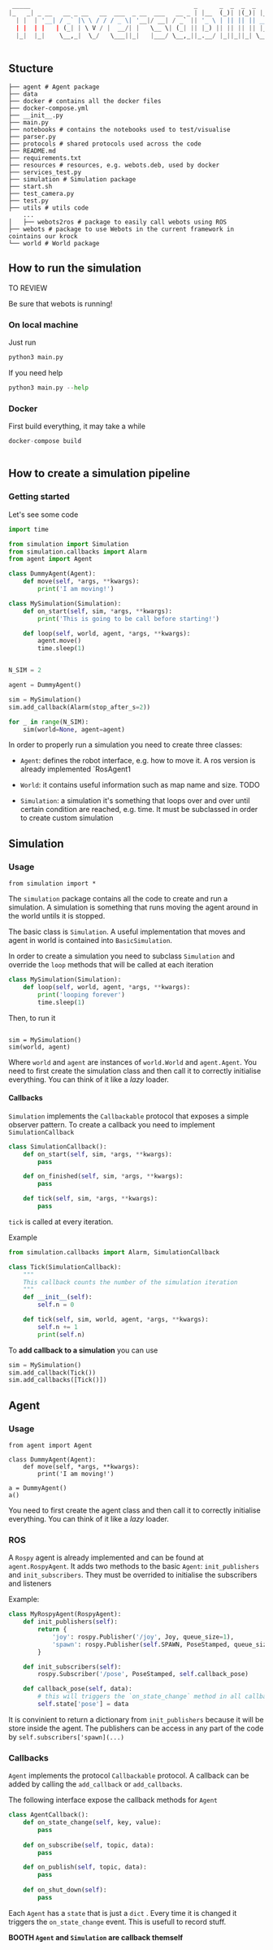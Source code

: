 ```python
 _____                                             _      _  _  _  _            ____   _                    _         _                
|_   _| _ __   __ _ __   __  ___  _ __  ___   __ _ | |__  (_)| |(_)| |_  _   _  / ___| (_) _ __ ___   _   _ | |  __ _ | |_   ___   _ __ 
  | |  | '__| / _` |\ \ / / / _ \| '__|/ __| / _` || '_ \ | || || || __|| | | | \___ \ | || '_ ` _ \ | | | || | / _` || __| / _ \ | '__|
  | |  | |   | (_| | \ V / |  __/| |   \__ \| (_| || |_) || || || || |_ | |_| |  ___) || || | | | | || |_| || || (_| || |_ | (_) || |   
  |_|  |_|    \__,_|  \_/   \___||_|   |___/ \__,_||_.__/ |_||_||_| \__| \__, | |____/ |_||_| |_| |_| \__,_||_| \__,_| \__| \___/ |_|   
                                                                         |___/                                                          
```
## Stucture

```
├── agent # Agent package
├── data
├── docker # contains all the docker files
├── docker-compose.yml
├── __init__.py
├── main.py
├── notebooks # contains the notebooks used to test/visualise
├── parser.py
├── protocols # shared protocols used across the code
├── README.md
├── requirements.txt
├── resources # resources, e.g. webots.deb, used by docker
├── services_test.py
├── simulation # Simulation package
├── start.sh
├── test_camera.py
├── test.py
├── utils # utils code
    ...
│   ├── webots2ros # package to easily call webots using ROS
├── webots # package to use Webots in the current framework in cointains our krock
└── world # World package
```

## How to run the simulation
TO REVIEW

Be sure that webots is running!

### On local machine
Just run

```python
python3 main.py 
```

If you need help
```python
python3 main.py --help
```

### Docker
First build everything, it may take a while
```python
docker-compose build 
```

```python3 docker-compose up
```

## How to create a simulation pipeline
### Getting started
Let's see some code

```python
import time

from simulation import Simulation
from simulation.callbacks import Alarm
from agent import Agent

class DummyAgent(Agent):
    def move(self, *args, **kwargs):
        print('I am moving!')

class MySimulation(Simulation):
    def on_start(self, sim, *args, **kwargs):
        print('This is going to be call before starting!')

    def loop(self, world, agent, *args, **kwargs):
        agent.move()
        time.sleep(1)


N_SIM = 2

agent = DummyAgent()

sim = MySimulation()
sim.add_callback(Alarm(stop_after_s=2))

for _ in range(N_SIM):
    sim(world=None, agent=agent)
```


In order to properly run a simulation you need to create three 
classes:

- `Agent`: defines the robot interface, e.g. how to move it. A ros version
is already implemented `RosAgent1

- `World`: it contains useful information such as
map name and size. TODO

- `Simulation`: a simulation it's something that loops over and over
until certain condition are reached, e.g. time. It must be subclassed in order
to create custom simulation
## Simulation

### Usage
```
from simulation import *
```
The `simulation` package contains all the code to create and run a simulation. A simulation is something that runs moving the agent around in the world untils it is stopped.

The basic class is `Simulation`. A useful implementation that moves and agent in world is contained into `BasicSimulation`. 

In order to create a simulation you need to subclass `Simulation` and override the `loop` methods that will be called at each iteration

```python
class MySimulation(Simulation):
    def loop(self, world, agent, *args, **kwargs):
        print('looping forever')
        time.sleep(1)
```
Then, to run it
```

sim = MySimulation()
sim(world, agent)
```
Where `world` and `agent` are instances of `world.World` and `agent.Agent`. You need to first create the simulation class and then call it to correctly initialise everything. You can think of it like a *lazy* loader.

#### Callbacks

 `Simulation` implements the `Callbackable` protocol that exposes a simple observer pattern. To create a callback you need to implement `SimulationCallback`

```python
class SimulationCallback():
    def on_start(self, sim, *args, **kwargs):
        pass

    def on_finished(self, sim, *args, **kwargs):
        pass

    def tick(self, sim, *args, **kwargs):
        pass
```
`tick` is called at every iteration.

Example

```python
from simulation.callbacks import Alarm, SimulationCallback

class Tick(SimulationCallback):
    """
    This callback counts the number of the simulation iteration
    """
    def __init__(self):
        self.n = 0

    def tick(self, sim, world, agent, *args, **kwargs):
        self.n += 1
        print(self.n)

```

To **add callback to a simulation** you can use 

```python
sim = MySimulation()
sim.add_callback(Tick())
sim.add_callbacks([Tick()])
```

## Agent

### Usage
```
from agent import Agent

class DummyAgent(Agent):
    def move(self, *args, **kwargs):
        print('I am moving!')

a = DummyAgent()
a()
```
You need to first create the agent class and then call it to correctly initialise everything. You can think of it like a *lazy* loader.
### ROS
A `Rospy` agent is already implemented and can be found at `agent.RospyAgent`. It adds two methods to the basic `Agent`: `init_publishers` and `init_subscribers`. They must be overrided to initialise the subscribers and listeners

Example:

```python
class MyRospyAgent(RospyAgent):
    def init_publishers(self):
        return {
            'joy': rospy.Publisher('/joy', Joy, queue_size=1),
            'spawn': rospy.Publisher(self.SPAWN, PoseStamped, queue_size=1)
        }

    def init_subscribers(self):
        rospy.Subscriber('/pose', PoseStamped, self.callback_pose)

    def callback_pose(self, data):
        # this will triggers the `on_state_change` method in all callbacks
        self.state['pose'] = data
```
It is convinient to return a dictionary from `init_publishers` because it will be store inside the agent. The publishers can be access in any part of the code by `self.subscribers['spawn](...)`


### Callbacks
`Agent` implements the protocol `Callbackable` protocol. A callback can be
added by calling the `add_callback` or `add_callbacks`. 

The following interface expose the callback methods for `Agent`
```python
class AgentCallback():
    def on_state_change(self, key, value):
        pass
    
    def on_subscribe(self, topic, data):
        pass

    def on_publish(self, topic, data):
        pass
    
    def on_shut_down(self):
        pass
```
Each `Agent` has a `state` that is just a `dict` . Every time it is changed it triggers the `on_state_change` event. This is usefull
to record stuff.


**BOOTH `Agent` and `Simulation` are callback themself**